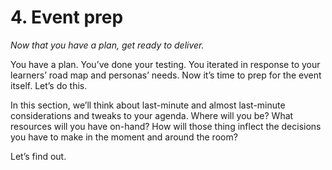 # 4. Event prep

_Now that you have a plan, get ready to deliver._

You have a plan. You’ve done your testing. You iterated in response to your learners’ road map and personas’ needs. Now it’s time to prep for the event itself. Let’s do this.

In this section, we’ll think about last-minute and almost last-minute considerations and tweaks to your agenda. Where will you be? What resources will you have on-hand? How will those thing inflect the decisions you have to make in the moment and around the room?

Let’s find out.

